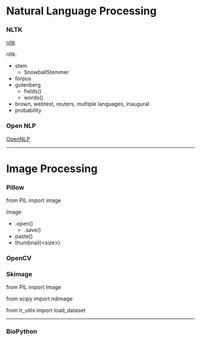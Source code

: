 # Natural Language Processing

### NLTK

[nltk](https://www.nltk.org/)

nltk.

* stem
  * SnowballStemmer
* forpus
* gutenberg
  * fields\(\)
  * words\(\)
* brown, webtest, reuters, multiple languages, inaugural 
* probability

### Open NLP

[OpenNLP](https://opennlp.apache.org/)

---

# Image Processing

### Pillow

from PIL import image

image

* .open\(\)
  * .save\(\)
* paste\(\)
* thumbnail\(&lt;size&gt;\)

### OpenCV

### Skimage

from PIL import Image

from scipy import ndimage

from lr\_utils import load\_dataset

---

### BioPython



